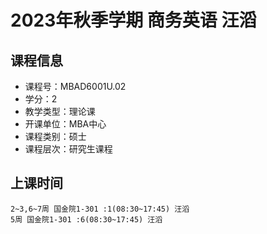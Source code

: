 # 2023年秋季学期 商务英语 汪滔






## 课程信息

- 课程号：MBAD6001U.02
- 学分：2
- 教学类型：理论课
- 开课单位：MBA中心
- 课程类别：硕士
- 课程层次：研究生课程

## 上课时间

```
2~3,6~7周 国金院1-301 :1(08:30~17:45) 汪滔
5周 国金院1-301 :6(08:30~17:45) 汪滔
```

